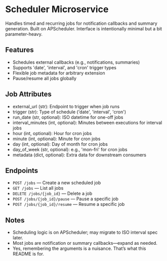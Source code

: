 # Scheduler Microservice

Handles timed and recurring jobs for notification callbacks and summary generation. Built on APScheduler. Interface is intentionally minimal but a bit parameter-heavy.

## Features

- Schedules external callbacks (e.g., notifications, summaries)
- Supports 'date', 'interval', and 'cron' trigger types
- Flexible job metadata for arbitrary extension
- Pause/resume all jobs globally

## Job Attributes

- external_url (str): Endpoint to trigger when job runs
- trigger (str): Type of schedule ('date', 'interval', 'cron')
- run_date (str, optional): ISO datetime for one-off jobs
- interval_minutes (int, optional): Minutes between executions for interval jobs
- hour (int, optional): Hour for cron jobs
- minute (int, optional): Minute for cron jobs
- day (int, optional): Day of month for cron jobs
- day_of_week (str, optional): e.g., 'mon-fri' for cron jobs
- metadata (dict, optional): Extra data for downstream consumers

## Endpoints

- `POST /jobs` — Create a new scheduled job
- `GET /jobs` — List all jobs
- `DELETE /jobs/{job_id}` — Delete a job
- `POST /jobs/{job_id}/pause` — Pause a specific job
- `POST /jobs/{job_id}/resume` — Resume a specific job

## Notes

- Scheduling logic is on APScheduler; may migrate to ISO interval spec later.
- Most jobs are notification or summary callbacks—expand as needed.
- Yes, remembering the arguments is a nuisance. That’s what this README is for.